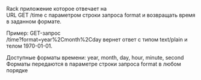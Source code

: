 Rack приложение которое отвечает на  
URL GET /time
с параметром строки запроса format и возвращать время в заданном формате. 

Пример: GET-запрос  
/time?format=year%2Cmonth%2Cday
вернет ответ с типом text/plain и телом 1970-01-01.


Доступные форматы времени: year, month, day, hour, minute, second
Форматы передаются в параметре строки запроса format в любом порядке
